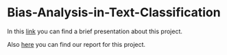 # Bias-Analysis-in-Text-Classification

In this [link](https://www.youtube.com/watch?v=WCIHQwr1uqs&ab_channel=IAAA) you can find a brief presentation about this project.

Also [here](https://drive.google.com/file/d/1suvoMI3wFoXz4-GgYlDe76gJezwNMGj9/view?usp=sharing) you can find our report for this project.
